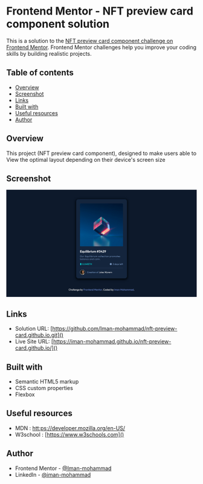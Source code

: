 # Frontend Mentor - NFT preview card component solution

This is a solution to the [NFT preview card component challenge on Frontend Mentor](https://www.frontendmentor.io/challenges/nft-preview-card-component-SbdUL_w0U). Frontend Mentor challenges help you improve your coding skills by building realistic projects. 

## Table of contents

- [Overview](#overview)
- [Screenshot](#screenshot)
- [Links](#links)
- [Built with](#built-with)
- [Useful resources](#useful-resources)
- [Author](#author)

## Overview
This project (NFT preview card component), designed to make users able to View the optimal layout depending on their device's screen size

## Screenshot
<img src="Screenshot 2022-03-14 at 22-01-16 NFT preview card component.png">

## Links

- Solution URL: [https://github.com/Iman-mohammad/nft-preview-card.github.io.git]()
- Live Site URL: [https://iman-mohammad.github.io/nft-preview-card.github.io/]()

## Built with

- Semantic HTML5 markup
- CSS custom properties
- Flexbox

## Useful resources

- MDN : [htt:ps://developer.mozilla.org/en-US/]()
- W3school : [https://www.w3schools.com]() 

## Author

- Frontend Mentor - [@Iman-mohammad](https://www.frontendmentor.io/profile/Iman-mohammad)
- LinkedIn - [@iman-mohammad](https://www.linkedin.com/in/iman-mohammad-340017220)

